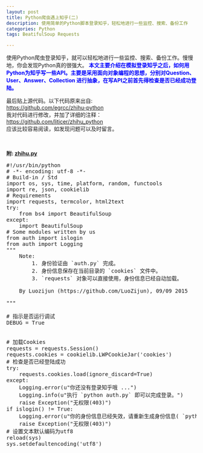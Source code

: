 ```yaml
---
layout: post
title: Python爬虫遇上知乎(二)
description: 使用简单的Python脚本登录知乎，轻松地进行一些监控、搜索、备份工作
categories: Python
tags: BeatifulSoup Requests

---
```


<p>
使用Python爬虫登录知乎，就可以轻松地进行一些监控、搜索、备份工作。慢慢地，你会发现Python真的很强大。
<font color="blue"><strong>
本文主要介绍在模拟登录知乎之后，如何用Python为知乎写一些API。主要是采用面向对象编程的思想，分别对Question、User、Answer、Collection
进行抽象，在写API之前首先得检查是否已经成功登陆。
</strong></font>
</p>


最后贴上源代码。以下代码原来出自: <br/>
<https://github.com/egrcc/zhihu-python> <br/>
我对代码进行修改，并加了详细的注释：<br/>
<https://github.com/liticer/zhihu_python> <br/>
应该比较容易阅读，如发现问题可以及时留言。
<p/>
<br/>

<strong>附: <a href="{{ site.BASE_PATH}}/assets/source/zhihu.py" download>zhihu.py</a> </strong>

<pre class="prettyPrint">
#!/usr/bin/python
# -*- encoding: utf-8 -*-
# Build-in / Std
import os, sys, time, platform, random, functools
import re, json, cookielib
# Requirements
import requests, termcolor, html2text
try:
    from bs4 import BeautifulSoup
except:
    import BeautifulSoup
# Some modules written by us
from auth import islogin
from auth import Logging
"""
    Note:
        1. 身份验证由 `auth.py` 完成。
        2. 身份信息保存在当前目录的 `cookies` 文件中。
        3. `requests` 对象可以直接使用，身份信息已经自动加载。

    By Luozijun (https://github.com/LuoZijun), 09/09 2015

"""

# 指示是否运行调试
DEBUG = True


# 加载Cookies
requests = requests.Session()
requests.cookies = cookielib.LWPCookieJar('cookies')
# 检查是否已经登陆成功
try:
    requests.cookies.load(ignore_discard=True)
except:
    Logging.error(u"你还没有登录知乎哦 ...")
    Logging.info(u"执行 `python auth.py` 即可以完成登录。")
    raise Exception("无权限(403)")
if islogin() != True:
    Logging.error(u"你的身份信息已经失效，请重新生成身份信息( `python auth.py` )。")
    raise Exception("无权限(403)")
# 设置文本默认编码为utf8
reload(sys)
sys.setdefaultencoding('utf8')
</pre>


